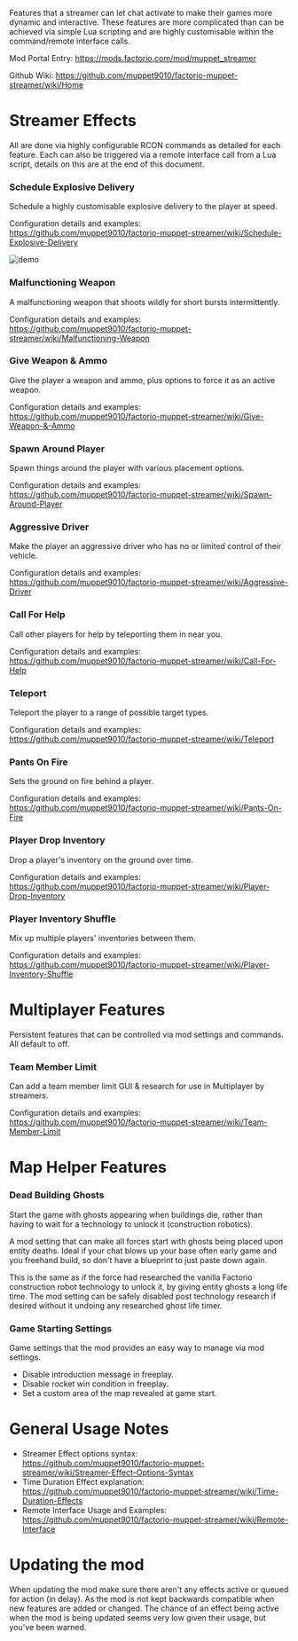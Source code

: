 Features that a streamer can let chat activate to make their games more dynamic and interactive. These features are more complicated than can be achieved via simple Lua scripting and are highly customisable within the command/remote interface calls.

Mod Portal Entry: https://mods.factorio.com/mod/muppet_streamer

Github Wiki: https://github.com/muppet9010/factorio-muppet-streamer/wiki/Home



Streamer Effects
================

All are done via highly configurable RCON commands as detailed for each feature. Each can also be triggered via a remote interface call from a Lua script, details on this are at the end of this document.



### Schedule Explosive Delivery

Schedule a highly customisable explosive delivery to the player at speed.

Configuration details and examples: https://github.com/muppet9010/factorio-muppet-streamer/wiki/Schedule-Explosive-Delivery

![demo](https://github.com/muppet9010/factorio-muppet-streamer/wiki/images/schedule-explosive-delivery.gif)



### Malfunctioning Weapon

A malfunctioning weapon that shoots wildly for short bursts intermittently.

Configuration details and examples: https://github.com/muppet9010/factorio-muppet-streamer/wiki/Malfunctioning-Weapon



### Give Weapon & Ammo

Give the player a weapon and ammo, plus options to force it as an active weapon.

Configuration details and examples: https://github.com/muppet9010/factorio-muppet-streamer/wiki/Give-Weapon-&-Ammo



### Spawn Around Player

Spawn things around the player with various placement options.

Configuration details and examples: https://github.com/muppet9010/factorio-muppet-streamer/wiki/Spawn-Around-Player



### Aggressive Driver

Make the player an aggressive driver who has no or limited control of their vehicle.

Configuration details and examples: https://github.com/muppet9010/factorio-muppet-streamer/wiki/Aggressive-Driver



### Call For Help

Call other players for help by teleporting them in near you.

Configuration details and examples: https://github.com/muppet9010/factorio-muppet-streamer/wiki/Call-For-Help



### Teleport

Teleport the player to a range of possible target types.

Configuration details and examples: https://github.com/muppet9010/factorio-muppet-streamer/wiki/Teleport



### Pants On Fire

Sets the ground on fire behind a player.

Configuration details and examples: https://github.com/muppet9010/factorio-muppet-streamer/wiki/Pants-On-Fire



### Player Drop Inventory

Drop a player's inventory on the ground over time.

Configuration details and examples: https://github.com/muppet9010/factorio-muppet-streamer/wiki/Player-Drop-Inventory



### Player Inventory Shuffle

Mix up multiple players' inventories between them.

Configuration details and examples: https://github.com/muppet9010/factorio-muppet-streamer/wiki/Player-Inventory-Shuffle





Multiplayer Features
==============

Persistent features that can be controlled via mod settings and commands. All default to off.



### Team Member Limit

Can add a team member limit GUI & research for use in Multiplayer by streamers.

Configuration details and examples: https://github.com/muppet9010/factorio-muppet-streamer/wiki/Team-Member-Limit



Map Helper Features
==============

### Dead Building Ghosts

Start the game with ghosts appearing when buildings die, rather than having to wait for a technology to unlock it (construction robotics).

A mod setting that can make all forces start with ghosts being placed upon entity deaths. Ideal if your chat blows up your base often early game and you freehand build, so don't have a blueprint to just paste down again.

This is the same as if the force had researched the vanilla Factorio construction robot technology to unlock it, by giving entity ghosts a long life time. The mod setting can be safely disabled post technology research if desired without it undoing any researched ghost life timer.



### Game Starting Settings

Game settings that the mod provides an easy way to manage via mod settings.

- Disable introduction message in freeplay.
- Disable rocket win condition in freeplay.
- Set a custom area of the map revealed at game start.



General Usage Notes
================

- Streamer Effect options syntax: https://github.com/muppet9010/factorio-muppet-streamer/wiki/Streamer-Effect-Options-Syntax
- Time Duration Effect explanation: https://github.com/muppet9010/factorio-muppet-streamer/wiki/Time-Duration-Effects
- Remote Interface Usage and Examples: https://github.com/muppet9010/factorio-muppet-streamer/wiki/Remote-Interface



Updating the mod
===============

When updating the mod make sure there aren't any effects active or queued for action (in delay). As the mod is not kept backwards compatible when new features are added or changed. The chance of an effect being active when the mod is being updated seems very low given their usage, but you've been warned.